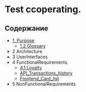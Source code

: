 # Test ccoperating.

## Содержание

- [1. Purpose](DocsFiles/1_Purpose/1.1_Purpose.md)
    - [1.2 Glossary](DocsFiles/1_Purpose/1.2_Glossary.md)
- 2 Architecture
- 3 UserInterfaces
- 4 FunctionalRequirements
  - [4.1 Loyalty](DocsFiles/4_FunctionalRequirements/4.1_Loyalty.md)
  - [API_Transactions_history](DocsFiles/4_FunctionalRequirements/API_Transactions_history.md)
  - [Frontend_Card_list](DocsFiles/4_FunctionalRequirements/Frontend_Card_list.md)
- 5 NonFunctionalRequirements
